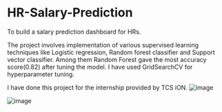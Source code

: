 # HR-Salary-Prediction
To build a salary prediction dashboard for HRs.

The project involves implementation of various supervised learning techniques like Logistic regression, Random forest classifier and Support vector classifier. 
Among them Random Forest gave the most accuracy score(0.82) after tuning the model. I have used GridSearchCV for hyperparameter tuning.

I have done this project for the internship provided by TCS iON.
![image](https://user-images.githubusercontent.com/113051965/226440858-ed417a9d-0f77-4995-993a-5d5c2a1dbae2.png)

![image](https://user-images.githubusercontent.com/113051965/226441057-b09b83e8-d0bb-4815-a674-11c5467d83ce.png)
